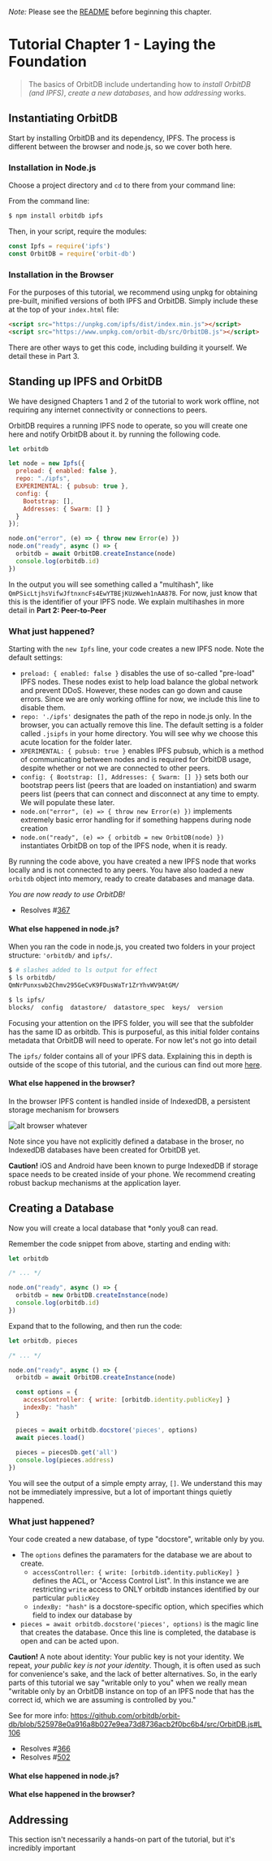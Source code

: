 _Note:_ Please see the [README](./README.md) before beginning this chapter.

# Tutorial Chapter 1 - Laying the Foundation

> The basics of OrbitDB include undertanding how to _install OrbitDB (and IPFS)_, _create a new databases_, and how _addressing_ works. 

## Instantiating OrbitDB

Start by installing OrbitDB and its dependency, IPFS. The process is different between the browser and node.js, so we cover 
both here.

### Installation in Node.js

Choose a project directory and `cd` to there from your command line:

From the command line:
```bash
$ npm install orbitdb ipfs
```

Then, in your script, require the modules:

```javascript
const Ipfs = require('ipfs')
const OrbitDB = require('orbit-db')
```

### Installation in the Browser

For the purposes of this tutorial, we recommend using unpkg for obtaining pre-built, minified versions of both IPFS and 
OrbitDB. Simply include these at the top of your `index.html` file:

```html
<script src="https://unpkg.com/ipfs/dist/index.min.js"></script>
<script src="https://www.unpkg.com/orbit-db/src/OrbitDB.js"></script>
```

There are other ways to get this code, including building it yourself. We detail these in Part 3. 

## Standing up IPFS and OrbitDB

We have designed Chapters 1 and 2 of the tutorial to work work offline, not requiring any internet connectivity or 
connections to peers. 

OrbitDB requires a running IPFS node to operate, so you will create one here and notify OrbitDB about it. by running the 
following code.

```javascript
let orbitdb

let node = new Ipfs({
  preload: { enabled: false },
  repo: "./ipfs",
  EXPERIMENTAL: { pubsub: true },
  config: {
    Bootstrap: [],
    Addresses: { Swarm: [] }
  }
});

node.on("error", (e) => { throw new Error(e) })
node.on("ready", async () => {
  orbitdb = await OrbitDB.createInstance(node)
  console.log(orbitdb.id)
})
```

In the output you will see something called a "multihash", like `QmPSicLtjhsVifwJftnxncFs4EwYTBEjKUzWweh1nAA87B`. For now, 
just know that this is the identifier of your IPFS node. We explain multihashes in more detail in **Part 2: Peer-to-Peer**

### What just happened?

Starting with the `new Ipfs` line, your code creates a new IPFS node. Note the default settings:

* `preload: { enabled: false }` disables the use of so-called "pre-load" IPFS nodes. These nodes exist to help load balance 
the global network and prevent DDoS. However, these nodes can go down and cause errors. Since we are only working offline 
for now, we include this line to disable them.
* `repo: './ipfs'` designates the path of the repo in node.js only. In the browser, you can actually remove this line. The 
default setting is a folder called `.jsipfs` in your home directory. You will see why we choose this acute location for the 
folder later.
* `XPERIMENTAL: { pubsub: true }` enables IPFS pubsub, which is a method of communicating between nodes and is required for OrbitDB usage, despite whether or not we are connected to other peers.
* `config: { Bootstrap: [], Addresses: { Swarm: [] }}` sets both our bootstrap peers list (peers that are loaded on 
instantiation) and swarm peers list (peers that can connect and disconnect at any time to empty. We will populate these 
later.
* `node.on("error", (e) => { throw new Error(e) })` implements extremely basic error handling for if something happens 
during node creation
* `node.on("ready", (e) => { orbitdb = new OrbitDB(node) })` instantiates OrbitDB on top of the IPFS node, when it is ready.

By running the code above, you have created a new IPFS node that works locally and is not connected to any peers.
You have also loaded a new `orbitdb` object into memory, ready to create databases and manage data.

*You are now ready to use OrbitDB!*

* Resolves #[367](https://github.com/orbitdb/orbit-db/issues/367)

#### What else happened in node.js?

When you ran the code in node.js, you created two folders in your project structure: `'orbitdb/` and `ipfs/`. 

```bash
$ # slashes added to ls output for effect
$ ls orbitdb/
QmNrPunxswb2Chmv295GeCvK9FDusWaTr1ZrYhvWV9AtGM/

$ ls ipfs/
blocks/  config  datastore/  datastore_spec  keys/  version
```

Focusing your attention on the IPFS folder, you will see that the subfolder has the same ID as orbitdb. This is purposeful, 
as this initial folder contains metadata that OrbitDB will need to operate. For now let's not go into detail

The `ipfs/` folder contains all of your IPFS data. Explaining this in depth is outside of the scope of this tutorial, and 
the curious can find out more [here](#). 

#### What else happened in the browser?

In the browser IPFS content is handled inside of IndexedDB, a persistent storage mechanism for browsers

![alt browser whatever](../images/ipfs_browser.png)

Note since you have not explicitly defined a database in the broser, no IndexedDB databases have been created for OrbitDB yet.

**Caution!** iOS and Android have been known to purge IndexedDB if storage space needs to be created inside of your phone. 
We recommend creating robust backup mechanisms at the application layer.

## Creating a Database

Now you will create a local database that *only you8 can read.

Remember the code snippet from above, starting and ending with:

```javascript
let orbitdb

/* ... */

node.on("ready", async () => {
  orbitdb = new OrbitDB.createInstance(node)
  console.log(orbitdb.id)
})
```

Expand that to the following, and then run the code:

```javascript
let orbitdb, pieces

/* ... */

node.on("ready", async () => {
  orbitdb = await OrbitDB.createInstance(node)

  const options = {
    accessController: { write: [orbitdb.identity.publicKey] }
    indexBy: "hash"
  }
  
  pieces = await orbitdb.docstore('pieces', options)
  await pieces.load()
  
  pieces = piecesDb.get('all')
  console.log(pieces.address)
})
```

You will see the output of a simple empty array, `[]`. We understand this may not be immediately impressive, but a lot of important things quietly happened.

### What just happened?

Your code created a new database, of type "docstore", writable only by you.

* The `options` defines the paramaters for the database we are about to create.
  * `accessController: { write: [orbitdb.identity.publicKey] }` defines the ACL, or "Access Control List". In this instance 
  we are restricting `write` access to ONLY orbitdb instances identified by our particular `publicKey` 
  * `indexBy: "hash"` is a docstore-specific option, which specifies which field to index our database by
* `pieces = await orbitdb.docstore('pieces', options)` is the magic line that creates the database. Once this line is 
completed, the database is open and can be acted upon.

**Caution!** A note about identity: Your public key is not your identity. We repeat, *your public key is not your identity*. 
Though, it is often used as such for convenience's sake, and the lack of better alternatives. So, in the early parts of this 
tutorial we say "writable only to you" when we really mean "writable only by an OrbitDB instance on top of an IPFS node that 
has the correct id, which we are assuming is controlled by you."

See for more info: https://github.com/orbitdb/orbit-db/blob/525978e0a916a8b027e9ea73d8736acb2f0bc6b4/src/OrbitDB.js#L106

* Resolves #[366](https://github.com/orbitdb/orbit-db/issues/366)
* Resolves #[502](https://github.com/orbitdb/orbit-db/issues/502)

#### What else happened in node.js?


#### What else happened in the browser?

## Addressing

This section isn't necessarily a hands-on part of the tutorial, but it's incredibly important 
